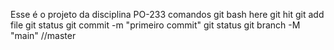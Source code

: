 Esse é o projeto da disciplina PO-233
comandos 
git bash here
git hit
git add file
git status
git commit -m "primeiro commit"
git status
git branch -M "main" //master

